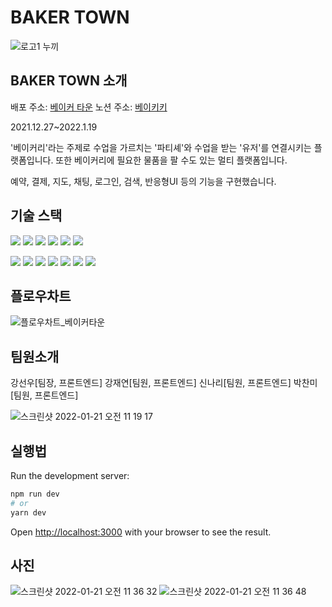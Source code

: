 # BAKER TOWN
![로고1 누끼](https://user-images.githubusercontent.com/74632731/150452173-3239f42a-8b39-491c-ab59-b6aeb50ffaef.png)

## BAKER TOWN 소개
배포 주소: <a href="https://bakertown.site">베이커 타운</a>
노션 주소: <a href="https://opalescent-safflower-0c6.notion.site/baikiki-bf47af83bba2436d999d2e65e2484bb6">베이키키</a>

2021.12.27~2022.1.19

'베이커리'라는 주제로 수업을 가르치는 '파티셰'와 수업을 받는 '유저'를 연결시키는 플랫폼입니다.
또한 베이커리에 필요한 물품을 팔 수도 있는 멀티 플랫폼입니다.

예약, 결제, 지도, 채팅, 로그인, 검색, 반응형UI 등의 기능을 구현했습니다.

## 기술 스택
<img src="https://img.shields.io/badge/html5-E34F26?style=for-the-badge&logo=html5&logoColor=white"> <img src="https://img.shields.io/badge/css-1572B6?style=for-the-badge&logo=css3&logoColor=white"> <img src="https://img.shields.io/badge/javascript-F7DF1E?style=for-the-badge&logo=javascript&logoColor=black"> <img src="https://img.shields.io/badge/typescript-1572B6?style=for-the-badge&logo=typescript&logoColor=white"> <img src="https://img.shields.io/badge/react-61DAFB?style=for-the-badge&logo=react&logoColor=black"> <img src="https://img.shields.io/badge/next.js-181717?style=for-the-badge&logo=next.js&logoColor=white">

<img src="https://img.shields.io/badge/apollo graphql-311C87?style=for-the-badge&logo=apollo graphql&logoColor=white"> <img src="https://img.shields.io/badge/firebase-FFCA28?style=for-the-badge&logo=firebase&logoColor=white"> <img src="https://img.shields.io/badge/git-F05032?style=for-the-badge&logo=git&logoColor=white"> <img src="https://img.shields.io/badge/github-181717?style=for-the-badge&logo=github&logoColor=white">
<img src="https://img.shields.io/badge/emotion-C43BAD?style=for-the-badge&logo=emotion&logoColor=white"> <img src="https://img.shields.io/badge/antdesign-0170FE?style=for-the-badge&logo=antdesign&logoColor=white"> <img src="https://img.shields.io/badge/materialui-007FFF?style=for-the-badge&logo=materialui&logoColor=white">

## 플로우차트
![플로우차트_베이커타운](https://user-images.githubusercontent.com/74632731/150452747-c22a85aa-ddb6-4e2a-b072-401b1eace30e.png)

## 팀원소개
강선우[팀장, 프론트엔드]
강재연[팀원, 프론트엔드]
신나리[팀원, 프론트엔드]
박찬미[팀원, 프론트엔드]

![스크린샷 2022-01-21 오전 11 19 17](https://user-images.githubusercontent.com/74632731/150453994-f5d999b8-5d03-4c85-9635-9df76ade3d9c.png)


## 실행법

Run the development server:

```bash
npm run dev
# or
yarn dev
```

Open [http://localhost:3000](http://localhost:3000) with your browser to see the result.

##  사진
![스크린샷 2022-01-21 오전 11 36 32](https://user-images.githubusercontent.com/74632731/150455737-57a2630a-22ed-426a-b19d-8369a125cc4a.png)
![스크린샷 2022-01-21 오전 11 36 48](https://user-images.githubusercontent.com/74632731/150455764-4144449a-55f7-4972-8c6f-20215a907f3c.png)

